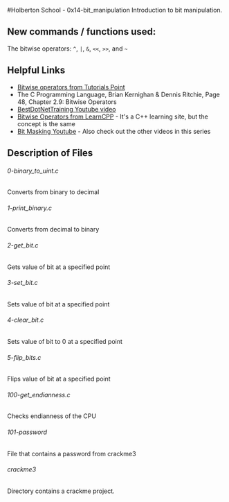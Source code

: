 #Holberton School - 0x14-bit_manipulation
Introduction to bit manipulation.
## New commands / functions used:
The bitwise operators: ``^``, ``|``, ``&``, ``<<``, ``>>``, and ``~``
## Helpful Links
* [Bitwise operators from Tutorials Point](https://www.tutorialspoint.com/cprogramming/c_bitwise_operators.htm)
* The C Programming Language, Brian Kernighan & Dennis Ritchie, Page 48, Chapter 2.9: Bitwise Operators
* [BestDotNetTraining Youtube video](https://www.youtube.com/watch?v=MyxVAq9MifI)
* [Bitwise Operators from LearnCPP](http://www.learncpp.com/cpp-tutorial/38-bitwise-operators/) - It's a C++ learning site, but the concept is the same
* [Bit Masking Youtube](https://www.youtube.com/watch?v=lUzQtTLCglk) - Also check out the other videos in this series

## Description of Files
<h6>0-binary_to_uint.c</h6>
Converts from binary to decimal
<h6>1-print_binary.c</h6>
Converts from decimal to binary
<h6>2-get_bit.c</h6>
Gets value of bit at a specified point
<h6>3-set_bit.c</h6>
Sets value of bit at a specified point
<h6>4-clear_bit.c</h6>
Sets value of bit to 0 at a specified point
<h6>5-flip_bits.c</h6>
Flips value of bit at a specified point
<h6>100-get_endianness.c</h6>
Checks endianness of the CPU
<h6>101-password</h6>
File that contains a password from crackme3
<h6>crackme3</h6>
Directory contains a crackme project.

